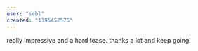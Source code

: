 ```yaml
---
user: "sebl"
created: "1396452576"
---
```


really impressive and a hard tease. thanks a lot and keep going!
